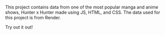 This project contains data from one of the most popular manga and anime shows, Hunter x Hunter made using JS, HTML, and CSS. The data used for this project is from Render.


Try out it out! 
